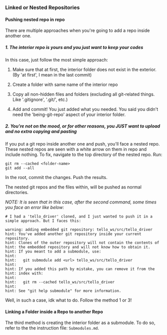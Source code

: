 
### Linked or Nested Repositories

#### Pushing nested repo in repo

There are multiple approaches when you're going to add a repo inside another one.

##### 1. The interior repo is yours and you just want to keep your codes

In this case, just follow the most simple approach:

1. Make sure that at first, the interior folder does not exist in the exterior. (By 'at first', I mean in the last commit)

2. Create a folder with same name of the interior repo

3. Copy all non-hidden files and folders (excluding all git-related things. Like '.gitignore', '.git/', etc.)

4. Add and commit! You just added what you needed. You said you didn't need the 'being-git-repo' aspect of your interior folder.

##### 2. You're not on the mood, or for other reasons, you JUST want to upload and no extra copying and pasting

If you put a git repo inside another one and push, you'll face a nested repo.
These nested repos are seen with a white arrow on them in repo and include nothing.
To fix, navigate to the top directory of the nested repo. Run:

```
git rm --cached <folder-name>
git add --all
```

In the root, commit the changes. 
Push the results.

The nested git repos and the files within, will be pushed as normal directories. 

*NOTE: It is seen that in this case, after the second command, some times you face an error like below:*

```
# I had a 'tello_driver' cloned, and I just wanted to push it in a simple approach. But I faces this:

warning: adding embedded git repository: tello_ws/src/tello_driver
hint: You've added another git repository inside your current repository.
hint: Clones of the outer repository will not contain the contents of
hint: the embedded repository and will not know how to obtain it.
hint: If you meant to add a submodule, use:
hint: 
hint: 	git submodule add <url> tello_ws/src/tello_driver
hint: 
hint: If you added this path by mistake, you can remove it from the
hint: index with:
hint: 
hint: 	git rm --cached tello_ws/src/tello_driver
hint: 
hint: See "git help submodule" for more information.
```

Well, in such a case, idk what to do. Follow the method 1 or 3!


#### Linking a Folder inside a Repo to another Repo

The third method is creating the interior folder as a submodule. To do so, refer to the the instruction file: `Submodules.md`.

